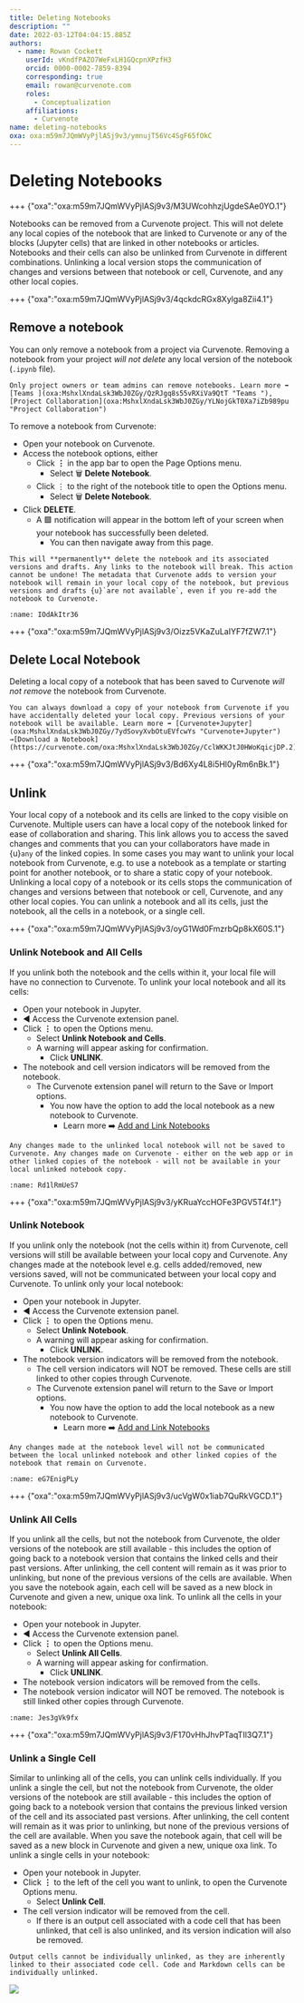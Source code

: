 ```yaml
---
title: Deleting Notebooks
description: ""
date: 2022-03-12T04:04:15.885Z
authors:
  - name: Rowan Cockett
    userId: vKndfPAZO7WeFxLH1GQcpnXPzfH3
    orcid: 0000-0002-7859-8394
    corresponding: true
    email: rowan@curvenote.com
    roles:
      - Conceptualization
    affiliations:
      - Curvenote
name: deleting-notebooks
oxa: oxa:m59m7JQmWVyPjlASj9v3/ymnujT56Vc4SgF65fOkC
---
```


# Deleting Notebooks

+++ {"oxa":"oxa:m59m7JQmWVyPjlASj9v3/M3UWcohhzjUgdeSAe0YO.1"}

Notebooks can be removed from a Curvenote project. This will not delete any local copies of the notebook that are linked to Curvenote or any of the blocks (Jupyter cells) that are linked in other notebooks or articles. Notebooks and their cells can also be unlinked from Curvenote in different combinations. Unlinking a local version stops the communication of changes and versions between that notebook or cell, Curvenote, and any other local copies.

+++ {"oxa":"oxa:m59m7JQmWVyPjlASj9v3/4qckdcRGx8Xylga8Zii4.1"}

## Remove a notebook

You can only remove a notebook from a project via Curvenote. Removing a notebook from your project *will not delete* any local version of the notebook (`.ipynb` file).

````{warning}
Only project owners or team admins can remove notebooks. Learn more ➡️ [Teams ](oxa:MshxlXndaLsk3WbJ0ZGy/QzRJgq8s55vRXiVa9QtT "Teams "), [Project Collaboration](oxa:MshxlXndaLsk3WbJ0ZGy/YLNojGkT0Xa7iZb989pu "Project Collaboration")

````

To remove a notebook from Curvenote:

* Open your notebook on Curvenote.
* Access the notebook options, either
  * Click $\mathbf{\vdots}$ in the app bar to open the Page Options menu.
    * Select 🗑️ **Delete Notebook**.
  * Click $\vdots$ to the right of the notebook title to open the Options menu.
    * Select 🗑️ **Delete Notebook**.
* Click **DELETE**.
  * A 🟩 notification will appear in the bottom left of your screen when your notebook has successfully been deleted.
    * You can then navigate away from this page.

````{danger}
This will **permanently** delete the notebook and its associated versions and drafts. Any links to the notebook will break. This action cannot be undone! The metadata that Curvenote adds to version your notebook will remain in your local copy of the notebook, but previous versions and drafts {u}`are not available`, even if you re-add the notebook to Curvenote.

````

```{figure} images/m59m7JQmWVyPjlASj9v3-Odt8qiaTxuTUfUDRlnNr-v1.gif
:name: IOdAkItr36
```

+++ {"oxa":"oxa:m59m7JQmWVyPjlASj9v3/Oizz5VKaZuLaIYF7fZW7.1"}

## Delete Local Notebook

Deleting a local copy of a notebook that has been saved to Curvenote *will not remove* the notebook from Curvenote.

````{warning}
You can always download a copy of your notebook from Curvenote if you have accidentally deleted your local copy. Previous versions of your notebook will be available. Learn more ➡️ [Curvenote+Jupyter](oxa:MshxlXndaLsk3WbJ0ZGy/7ydSovyXvbOtuEVfcwYs "Curvenote+Jupyter") →[Download a Notebook](https://curvenote.com/oxa:MshxlXndaLsk3WbJ0ZGy/CclWKKJtJ0HWoKqicjDP.2).

````

+++ {"oxa":"oxa:m59m7JQmWVyPjlASj9v3/Bd6Xy4L8i5Hl0yRm6nBk.1"}

## Unlink

Your local copy of a notebook and its cells are linked to the copy visible on Curvenote. Multiple users can have a local copy of the notebook linked for ease of collaboration and sharing. This link allows you to access the saved changes and comments that you can your collaborators have made in {u}`any` of the linked copies. In some cases you may want to unlink your local notebook from Curvenote, e.g. to use a notebook as a template or starting point for another notebook, or to share a static copy of your notebook. Unlinking a local copy of a notebook or its cells stops the communication of changes and versions between that notebook or cell, Curvenote, and any other local copies. You can unlink a notebook and all its cells, just the notebook, all the cells in a notebook, or a single cell.

+++ {"oxa":"oxa:m59m7JQmWVyPjlASj9v3/oyG1Wd0FmzrbQp8kX60S.1"}

### Unlink Notebook and All Cells

If you unlink both the notebook and the cells within it, your local file will have no connection to Curvenote. To unlink your local notebook and all its cells:

* Open your notebook in Jupyter.
* ◀️ Access the Curvenote extension panel.
* Click $\mathbf{\vdots}$ to open the Options menu.
  * Select **Unlink Notebook and Cells**.
  * A warning will appear asking for confirmation.
    * Click **UNLINK**.
* The notebook and cell version indicators will be removed from the notebook.
  * The Curvenote extension panel will return to the Save or Import options.
    * You now have the option to add the local notebook as a new notebook to Curvenote.
      * Learn more ➡️ [Add and Link Notebooks](oxa:MshxlXndaLsk3WbJ0ZGy/5Gyc09F2UsWx8HZfDQpG "Add and Link Notebooks")

````{danger}
Any changes made to the unlinked local notebook will not be saved to Curvenote. Any changes made on Curvenote - either on the web app or in other linked copies of the notebook - will not be available in your local unlinked notebook copy.

````

```{figure} images/m59m7JQmWVyPjlASj9v3-HqHIb0e6mzkGFGFU3l8P-v1.gif
:name: Rd1lRmUeS7
```

+++ {"oxa":"oxa:m59m7JQmWVyPjlASj9v3/yKRuaYccHOFe3PGV5T4f.1"}

### Unlink Notebook

If you unlink only the notebook (not the cells within it) from Curvenote, cell versions will still be available between your local copy and Curvenote. Any changes made at the notebook level e.g. cells added/removed, new versions saved, will not be communicated between your local copy and Curvenote. To unlink only your local notebook:

* Open your notebook in Jupyter.
* ◀️ Access the Curvenote extension panel.
* Click $\mathbf{\vdots}$ to open the Options menu.
  * Select **Unlink Notebook**.
  * A warning will appear asking for confirmation.
    * Click **UNLINK**.
* The notebook version indicators will be removed from the notebook.
  * The cell version indicators will NOT be removed. These cells are still linked to other copies through Curvenote.
  * The Curvenote extension panel will return to the Save or Import options.
    * You now have the option to add the local notebook as a new notebook to Curvenote.
      * Learn more ➡️ [Add and Link Notebooks](oxa:MshxlXndaLsk3WbJ0ZGy/5Gyc09F2UsWx8HZfDQpG "Add and Link Notebooks")

````{danger}
Any changes made at the notebook level will not be communicated between the local unlinked notebook and other linked copies of the notebook that remain on Curvenote.

````

```{figure} images/m59m7JQmWVyPjlASj9v3-tCvPXvLDOASZDU78N7dE-v1.gif
:name: eG7EnigPLy
```

+++ {"oxa":"oxa:m59m7JQmWVyPjlASj9v3/ucVgW0x1iab7QuRkVGCD.1"}

### Unlink All Cells

If you unlink all the cells, but not the notebook from Curvenote, the older versions of the notebook are still available - this includes the option of going back to a notebook version that contains the linked cells and their past versions. After unlinking, the cell content will remain as it was prior to unlinking, but none of the previous versions of the cells are available. When you save the notebook again, each cell will be saved as a new block in Curvenote and given a new, unique oxa link. To unlink all the cells in your notebook:

* Open your notebook in Jupyter.
* ◀️ Access the Curvenote extension panel.
* Click $\mathbf{\vdots}$ to open the Options menu.
  * Select **Unlink All Cells**.
  * A warning will appear asking for confirmation.
    * Click **UNLINK**.
* The notebook version indicators will be removed from the cells.
* The notebook version indicator will NOT be removed. The notebook is still linked other copies through Curvenote.

```{figure} images/m59m7JQmWVyPjlASj9v3-uIYdOdamypxmf6qkCYKg-v1.gif
:name: Jes3gVk9fx
```

+++ {"oxa":"oxa:m59m7JQmWVyPjlASj9v3/F170vHhJhvPTaqTIl3Q7.1"}

### Unlink a Single Cell

Similar to unlinking all of the cells, you can unlink cells individually. If you unlink a single the cell, but not the notebook from Curvenote, the older versions of the notebook are still available - this includes the option of going back to a notebook version that contains the previous linked version of the cell and its associated past versions. After unlinking, the cell content will remain as it was prior to unlinking, but none of the previous versions of the cell are available. When you save the notebook again, that cell will be saved as a new block in Curvenote and given a new, unique oxa link. To unlink a single cells in your notebook:

* Open your notebook in Jupyter.
* Click $\mathbf{\vdots}$ to the left of the cell you want to unlink, to open the Curvenote Options menu.
  * Select **Unlink Cell**.
* The cell version indicator will be removed from the cell.
  * If there is an output cell associated with a code cell that has been unlinked, that cell is also unlinked, and its version indication will also be removed.

````{warning}
Output cells cannot be individually unlinked, as they are inherently linked to their associated code cell. Code and Markdown cells can be individually unlinked.

````

![](images/m59m7JQmWVyPjlASj9v3-qXsP9B33hzsvNg28InHD-v1.gif)

